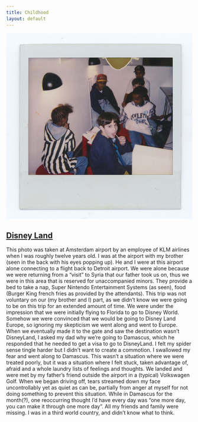 ```yaml
---
title: Childhood
layout: default
---
```

<div class="col-md-9 col-md-offset-3">
	<div class="projects">
		<div class="project-item">
			<a href="img/childhood/amsterdam004.jpg" data-lightbox="img">
				<img src="img/childhood/amsterdam004.jpg" alt="">
			</a>
			<h2 class="title">
			<a href="javascript:void(0);" name="#childhood">Disney Land</a>
			</h2>
			<p>
				This photo was taken at Amsterdam airport by an employee of KLM airlines when I was roughly twelve years old. I was at the airport with my brother (seen in the back with his eyes popping up). He and I were at this airport alone connecting to a flight back to Detroit airport. We were alone because we were returning from a “visit” to Syria that our father took us on, thus we were in this area that is reserved for unaccompanied minors. They provide a bed to take a nap, Super Nintendo Entertainment Systems (as seen), food (Burger King french fries as provided by the attendants). This trip was not voluntary on our (my brother and I) part, as we didn’t know we were going to be on this trip for an extended amount of time. We were under the impression that we were initially flying to Florida to go to Disney World. Somehow we were convinced that we would be going to Disney Land Europe, so ignoring my skepticism we went along and went to Europe. When we eventually made it to the gate and saw the destination wasn’t DisneyLand, I asked my dad why we’re going to Damascus, which he responded that he needed to get a visa to go to DisneyLand. I felt my spider sense tingle harder but I didn’t want to create a commotion. I swallowed my fear and went along to Damascus. This wasn’t a situation where we were treated poorly, but it was a situation where I felt stuck, taken advantage of, afraid and a whole laundry lists of feelings and thoughts. We landed and were met by my father’s friend outside the airport in a (typical) Volkswagen Golf. When we began driving off, tears streamed down my face uncontrollably yet as quiet as can be, partially from anger at myself for not doing something to prevent this situation.  While in Damascus for the month(?), one reoccurring thought I’d have every day was “one more day, you can make it through one more day”. All my friends and family were missing. I was in a third world country, and didn’t know what to think.
			</p>
			<!--
			<p>
			This photo marked my return back to the US. That traumatic trip has been a part of me ever since. Usually I wouldn’t even consider talking about this event, and now I’m granting myself the opportunity and permission to process this event. I’m incredibly grateful that I have this photo to remind me.  </p>
			-->
		</div>
	</div>
</div>